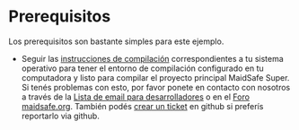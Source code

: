 # Prerequisitos


Los prerequisitos son bastante simples para este ejemplo.

* Seguir las [instrucciones de compilación](https://github.com/maidsafe/MaidSafe/wiki) correspondientes a tu sistema operativo para tener el entorno de compilación configurado en tu computadora y listo para compilar el proyecto principal MaidSafe Super. Si tenés problemas con esto, por favor ponete en contacto con nosotros a través de la [Lista de email para desarrolladores](https://groups.google.com/forum/#!forum/maidsafe-development) o en el [Foro maidsafe.org](https://www.maidsafe.org/). También podés [crear un ticket](https://github.com/maidsafe/MaidSafe/issues?state=open) en github si preferís reportarlo via github.
